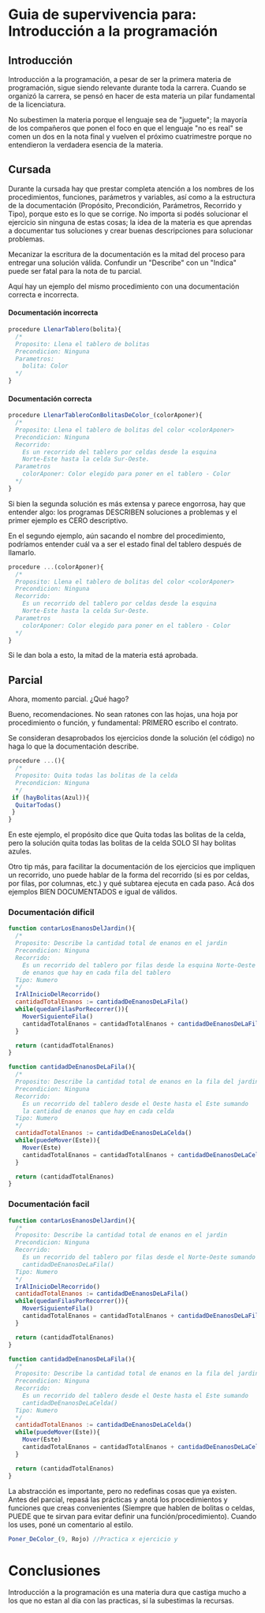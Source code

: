 # Guia de supervivencia para: Introducción a la programación
## Introducción
Introducción a la programación, a pesar de ser la primera materia de programación, sigue siendo relevante durante toda la carrera. Cuando se organizó la carrera, se pensó en hacer de esta materia un pilar fundamental de la licenciatura.

No subestimen la materia porque el lenguaje sea de "juguete"; la mayoría de los compañeros que ponen el foco en que el lenguaje "no es real" se comen un dos en la nota final y vuelven el próximo cuatrimestre porque no entendieron la verdadera esencia de la materia.

## Cursada
Durante la cursada hay que prestar completa atención a los nombres de los procedimientos, funciones, parámetros y variables, así como a la estructura de la documentación (Propósito, Precondición, Parámetros, Recorrido y Tipo), porque esto es lo que se corrige. No importa si podés solucionar el ejercicio sin ninguna de estas cosas; la idea de la materia es que aprendas a documentar tus soluciones y crear buenas descripciones para solucionar problemas.

Mecanizar la escritura de la documentación es la mitad del proceso para entregar una solución válida. Confundir un "Describe" con un "Indica" puede ser fatal para la nota de tu parcial.

Aquí hay un ejemplo del mismo procedimiento con una documentación correcta e incorrecta.

#### Documentación incorrecta
```javascript
procedure LlenarTablero(bolita){
  /*
  Proposito: Llena el tablero de bolitas
  Precondicion: Ninguna
  Parametros:
    bolita: Color
  */
}
```

#### Documentación correcta
```javascript
procedure LlenarTableroConBolitasDeColor_(colorAponer){
  /*
  Proposito: Llena el tablero de bolitas del color <colorAponer>
  Precondicion: Ninguna
  Recorrido: 
    Es un recorrido del tablero por celdas desde la esquina
    Norte-Este hasta la celda Sur-Oeste.
  Parametros
    colorAponer: Color elegido para poner en el tablero - Color
  */
}
```

Si bien la segunda solución es más extensa y parece engorrosa, hay que entender algo: los programas DESCRIBEN soluciones a problemas y el primer ejemplo es CERO descriptivo.

En el segundo ejemplo, aún sacando el nombre del procedimiento, podríamos entender cuál va a ser el estado final del tablero después de llamarlo.

```javascript
procedure ...(colorAponer){
  /*
  Proposito: Llena el tablero de bolitas del color <colorAponer>
  Precondicion: Ninguna
  Recorrido: 
    Es un recorrido del tablero por celdas desde la esquina
    Norte-Este hasta la celda Sur-Oeste.
  Parametros
    colorAponer: Color elegido para poner en el tablero - Color
  */
}
```

Si le dan bola a esto, la mitad de la materia está aprobada.



## Parcial
Ahora, momento parcial. ¿Qué hago?

Bueno, recomendaciones. No sean ratones con las hojas, una hoja por procedimiento o función, y fundamental: PRIMERO escribo el contrato.

Se consideran desaprobados los ejercicios donde la solución (el código) no haga lo que la documentación describe.

```javascript
procedure ...(){
  /*
  Proposito: Quita todas las bolitas de la celda 
  Precondicion: Ninguna
  */
 if (hayBolitas(Azul)){
  QuitarTodas()
 }
}
```
En este ejemplo, el propósito dice que Quita todas las bolitas de la celda, pero la solución quita todas las bolitas de la celda SOLO SI hay bolitas azules.

Otro tip más, para facilitar la documentación de los ejercicios que impliquen un recorrido, uno puede hablar de la forma del recorrido (si es por celdas, por filas, por columnas, etc.) y qué subtarea ejecuta en cada paso.
Acá dos ejemplos BIEN DOCUMENTADOS e igual de válidos.

### Documentación dificil
```javascript
function contarLosEnanosDelJardin(){
  /*
  Proposito: Describe la cantidad total de enanos en el jardin
  Precondicion: Ninguna
  Recorrido: 
    Es un recorrido del tablero por filas desde la esquina Norte-Oeste sumando la cantidad
    de enanos que hay en cada fila del tablero 
  Tipo: Numero
  */
  IrAlInicioDelRecorrido()
  cantidadTotalEnanos := cantidadDeEnanosDeLaFila()
  while(quedanFilasPorRecorrer()){
    MoverSiguienteFila()
    cantidadTotalEnanos = cantidadTotalEnanos + cantidadDeEnanosDeLaFila()
  }

  return (cantidadTotalEnanos)
}
```


```javascript
function cantidadDeEnanosDeLaFila(){
  /*
  Proposito: Describe la cantidad total de enanos en la fila del jardin
  Precondicion: Ninguna
  Recorrido: 
    Es un recorrido del tablero desde el Oeste hasta el Este sumando
    la cantidad de enanos que hay en cada celda 
  Tipo: Numero
  */
  cantidadTotalEnanos := cantidadDeEnanosDeLaCelda()
  while(puedeMover(Este)){
    Mover(Este)
    cantidadTotalEnanos = cantidadTotalEnanos + cantidadDeEnanosDeLaCelda()
  }

  return (cantidadTotalEnanos)
}
```

### Documentación facil
```javascript
function contarLosEnanosDelJardin(){
  /*
  Proposito: Describe la cantidad total de enanos en el jardin
  Precondicion: Ninguna
  Recorrido: 
    Es un recorrido del tablero por filas desde el Norte-Oeste sumando la
    cantidadDeEnanosDeLaFila() 
  Tipo: Numero
  */
  IrAlInicioDelRecorrido()
  cantidadTotalEnanos := cantidadDeEnanosDeLaFila()
  while(quedanFilasPorRecorrer()){
    MoverSiguienteFila()
    cantidadTotalEnanos = cantidadTotalEnanos + cantidadDeEnanosDeLaFila()
  }

  return (cantidadTotalEnanos)
}
```


```javascript
function cantidadDeEnanosDeLaFila(){
  /*
  Proposito: Describe la cantidad total de enanos en la fila del jardin
  Precondicion: Ninguna
  Recorrido: 
    Es un recorrido del tablero desde el Oeste hasta el Este sumando
    cantidadDeEnanosDeLaCelda()
  Tipo: Numero
  */
  cantidadTotalEnanos := cantidadDeEnanosDeLaCelda()
  while(puedeMover(Este)){
    Mover(Este)
    cantidadTotalEnanos = cantidadTotalEnanos + cantidadDeEnanosDeLaCelda()
  }

  return (cantidadTotalEnanos)
}
```


La abstracción es importante, pero no redefinas cosas que ya existen. Antes del parcial, repasá las prácticas y anotá los procedimientos y funciones que creas convenientes (Siempre que hablen de bolitas o celdas, PUEDE que te sirvan para evitar definir una función/procedimiento). Cuando los uses, poné un comentario al estilo.

```javascript 
Poner_DeColor_(9, Rojo) //Practica x ejercicio y
```


# Conclusiones

Introducción a la programación es una materia dura que castiga mucho a los que no estan al día con las practicas, sí la subestimas la recursas. 

